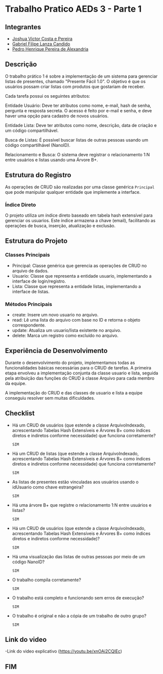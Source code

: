 # Trabalho Pratico AEDs 3 - Parte 1

## Integrantes

- [Joshua Victor Costa e Pereira](https://github.com/Joshua-victor)
- [Gabriel Filipe Lanza Candido](https://github.com/biellanzac)
- [Pedro Henrique Pereira de Alexandria](https://github.com/AlexandriaPedro)

## Descrição

O trabalho prático 1 é sobre a implementação de um sistema para gerenciar listas de presentes, chamado "Presente Fácil 1.0". O objetivo é que os usuários possam criar listas com produtos que gostariam de receber.

Cada tarefa possui os seguintes atributos:

Entidade Usuário: Deve ter atributos como nome, e-mail, hash de senha, pergunta e resposta secreta. O acesso é feito por e-mail e senha, e deve haver uma opção para cadastro de novos usuários.

Entidade Lista: Deve ter atributos como nome, descrição, data de criação e um código compartilhável.

Busca de Listas: É possível buscar listas de outras pessoas usando um código compartilhável (NanoID).

Relacionamento e Busca: O sistema deve registrar o relacionamento 1:N entre usuários e listas usando uma Árvore B+.


## Estrutura do Registro

As operações de CRUD são realizadas por uma classe genérica `Principal` que pode manipular qualquer entidade que implemente a interface.

### Índice Direto

O projeto utiliza um índice direto baseado em tabela hash extensível para gerenciar os usuarios. Este índice armazena a chave (email), facilitando as operações de busca, inserção, atualização e exclusão.

## Estrutura do Projeto

### Classes Principais

- Principal: Classe genérica que gerencia as operações de CRUD no arquivo de dados.
- Usuario: Classe que representa a entidade usuario, implementando a interface de login/registro.
- Lista: Classe que representa a entidade listas, implementando a interface de listas.

### Métodos Principais

- create: Insere um novo usuario no arquivo.
- read: Lê uma lista do arquivo com base no ID e retorna o objeto correspondente.
- update: Atualiza um usuario/lista existente no arquivo.
- delete: Marca um registro como excluído no arquivo.

## Experiência de Desenvolvimento

Durante o desenvolvimento do projeto, implementamos todas as funcionalidades básicas necessárias para o CRUD de tarefas. 
A primeira etapa envolveu a implementação conjunta da classe usuario e lista, seguida pela atribuição das funções do CRUD à classe 
Arquivo para cada membro da equipe.

A implementação do CRUD e das classes de usuario e lista a equipe conseguiu resolver sem muitas dificuldades.


## Checklist

- Há um CRUD de usuários (que estende a classe ArquivoIndexado, acrescentando Tabelas Hash Extensíveis e Árvores B+ como índices diretos e indiretos conforme necessidade) que funciona corretamente?
   ````
   SIM
   ````
- Há um CRUD de listas (que estende a classe ArquivoIndexado, acrescentando Tabelas Hash Extensíveis e Árvores B+ como índices diretos e indiretos conforme necessidade) que funciona corretamente?
   ````
   SIM
   ````
- As listas de presentes estão vinculadas aos usuários usando o idUsuario como chave estrangeira?
   ````
   SIM
   ````
- Há uma árvore B+ que registre o relacionamento 1:N entre usuários e listas?
   ````
   SIM
   ````
- Há um CRUD de usuários (que estende a classe ArquivoIndexado, acrescentando Tabelas Hash Extensíveis e Árvores B+ como índices diretos e indiretos conforme necessidade)?
   ````
   SIM
   ````
- Há uma visualização das listas de outras pessoas por meio de um código NanoID?
   ````
   SIM
   ````
- O trabalho compila corretamente?
   ````
   SIM
   ````
- O trabalho está completo e funcionando sem erros de execução?
   ````
   SIM
   ````
- O trabalho é original e não a cópia de um trabalho de outro grupo?
   ````
   SIM
   ````
## Link do video
-Link do video explicativo (https://youtu.be/xnOAi2CQIEc)


## FIM
